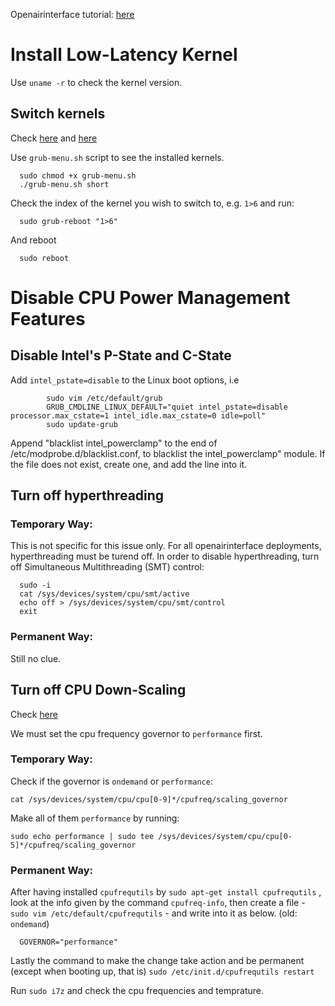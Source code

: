 
Openairinterface tutorial: [here](https://gitlab.eurecom.fr/oai/openairinterface5g/-/wikis/OpenAirKernelMainSetup)

# Install Low-Latency Kernel

Use `uname -r` to check the kernel version.

## Switch kernels

Check [here](https://askubuntu.com/questions/838704/grub-reboot-to-specific-kernel) and [here](https://askubuntu.com/questions/1019213/display-grub-menu-and-options-without-rebooting)
      
Use `grub-menu.sh` script to see the installed kernels.

      sudo chmod +x grub-menu.sh
      ./grub-menu.sh short
      
Check the index of the kernel you wish to switch to, e.g. `1>6` and run:

      sudo grub-reboot "1>6"

And reboot

      sudo reboot

# Disable CPU Power Management Features

## Disable Intel's P-State and C-State

Add `intel_pstate=disable` to the Linux boot options, i.e 

            sudo vim /etc/default/grub
            GRUB_CMDLINE_LINUX_DEFAULT="quiet intel_pstate=disable processor.max_cstate=1 intel_idle.max_cstate=0 idle=poll" 
            sudo update-grub 

Append "blacklist intel_powerclamp" to the end of /etc/modprobe.d/blacklist.conf, to blacklist the intel_powerclamp" module. If the file does not exist, create one, and add the line into it.

## Turn off hyperthreading

### Temporary Way:

This is not specific for this issue only. For all openairinterface deployments, hyperthreading must be turend off.
In order to disable hyperthreading, turn off Simultaneous Multithreading (SMT) control:

      sudo -i
      cat /sys/devices/system/cpu/smt/active
      echo off > /sys/devices/system/cpu/smt/control
      exit
      
### Permanent Way:

Still no clue.

## Turn off CPU Down-Scaling

Check [here](https://askubuntu.com/questions/523640/how-i-can-disable-cpu-frequency-scaling-and-set-the-system-to-performance)

We must set the cpu frequency governor to `performance` first.

### Temporary Way:

Check if the governor is `ondemand` or `performance`:

    cat /sys/devices/system/cpu/cpu[0-9]*/cpufreq/scaling_governor
    
Make all of them `performance` by running:

    sudo echo performance | sudo tee /sys/devices/system/cpu/cpu[0-5]*/cpufreq/scaling_governor

### Permanent Way:

After having installed `cpufrequtils` by `sudo apt-get install cpufrequtils` , look at the info given by the command `cpufreq-info`, then create a file - `sudo vim /etc/default/cpufrequtils` - and write into it as below. (old: `ondemand`)

      GOVERNOR="performance"

Lastly the command to make the change take action and be permanent (except when booting up, that is) `sudo /etc/init.d/cpufrequtils restart`

Run `sudo i7z` and check the cpu frequencies and temprature.
